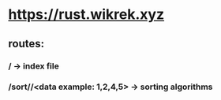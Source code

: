 # https://rust.wikrek.xyz

## routes:

### / -> index file

### /sort/<alg>/<data example: 1,2,4,5> -> sorting algorithms
